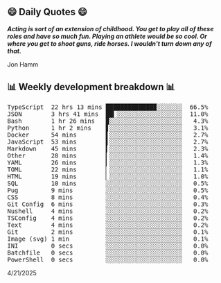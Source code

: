 ## 😄 Daily Quotes 😄

_**Acting is sort of an extension of childhood. You get to play all of these roles and have so much fun. Playing an athlete would be so cool. Or where you get to shoot guns, ride horses. I wouldn't turn down any of that.**_

Jon Hamm



## 📊 Weekly development breakdown 📊

<pre>TypeScript  22 hrs 13 mins █████████████▉░░░░░░░  66.5%
JSON        3 hrs 41 mins  ██▎░░░░░░░░░░░░░░░░░░  11.0%
Bash        1 hr 26 mins   ▉░░░░░░░░░░░░░░░░░░░░   4.3%
Python      1 hr 2 mins    ▋░░░░░░░░░░░░░░░░░░░░   3.1%
Docker      54 mins        ▌░░░░░░░░░░░░░░░░░░░░   2.7%
JavaScript  53 mins        ▌░░░░░░░░░░░░░░░░░░░░   2.7%
Markdown    45 mins        ▍░░░░░░░░░░░░░░░░░░░░   2.3%
Other       28 mins        ▎░░░░░░░░░░░░░░░░░░░░   1.4%
YAML        26 mins        ▎░░░░░░░░░░░░░░░░░░░░   1.3%
TOML        22 mins        ▏░░░░░░░░░░░░░░░░░░░░   1.1%
HTML        19 mins        ▏░░░░░░░░░░░░░░░░░░░░   1.0%
SQL         10 mins        ░░░░░░░░░░░░░░░░░░░░░   0.5%
Pug         9 mins         ░░░░░░░░░░░░░░░░░░░░░   0.5%
CSS         8 mins         ░░░░░░░░░░░░░░░░░░░░░   0.4%
Git Config  6 mins         ░░░░░░░░░░░░░░░░░░░░░   0.3%
Nushell     4 mins         ░░░░░░░░░░░░░░░░░░░░░   0.2%
TSConfig    4 mins         ░░░░░░░░░░░░░░░░░░░░░   0.2%
Text        4 mins         ░░░░░░░░░░░░░░░░░░░░░   0.2%
Git         2 mins         ░░░░░░░░░░░░░░░░░░░░░   0.1%
Image (svg) 1 min          ░░░░░░░░░░░░░░░░░░░░░   0.1%
INI         0 secs         ░░░░░░░░░░░░░░░░░░░░░   0.0%
Batchfile   0 secs         ░░░░░░░░░░░░░░░░░░░░░   0.0%
PowerShell  0 secs         ░░░░░░░░░░░░░░░░░░░░░   0.0%</pre>

4/21/2025